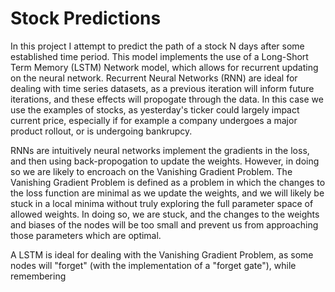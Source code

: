 # Stock Predictions

In this project I attempt to predict the path of a stock N days after some established time period.  This model implements the use of a Long-Short Term Memory (LSTM) Network model, which allows for recurrent updating on the neural network.  Recurrent Neural Networks (RNN) are ideal for dealing with time series datasets, as a previous iteration will inform future iterations, and these effects will propogate through the data.  In this case we use the examples of stocks, as yesterday's ticker could largely impact current price, especially if for example a company undergoes a major product rollout, or is undergoing bankrupcy.


RNNs are intuitively neural networks implement the gradients in the loss, and then using back-propogation to update the weights.  However, in doing so we are likely to encroach on the Vanishing Gradient Problem.  The Vanishing Gradient Problem is defined as a problem in which the changes to the loss function are minimal as we update the weights, and we will likely be stuck in a local minima without truly exploring the full parameter space of allowed weights.  In doing so, we are stuck, and the changes to the weights and biases of the nodes will be too small and prevent us from approaching those parameters which are optimal.  


A LSTM is ideal for dealing with the Vanishing Gradient Problem, as some nodes will "forget" (with the implementation of a "forget gate"), while remembering 
